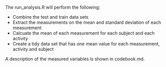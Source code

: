The run_analysis.R will perform the following:

- Combine the test and train data sets
- Extract the measurements on the mean and standard deviation of each measurement
- Calcuate the mean of each measurement for each subject and each activity
- Create a tidy data set that has one mean value for each measurement, activity and subject

A description of the measured variables is shown in codebook.md.
